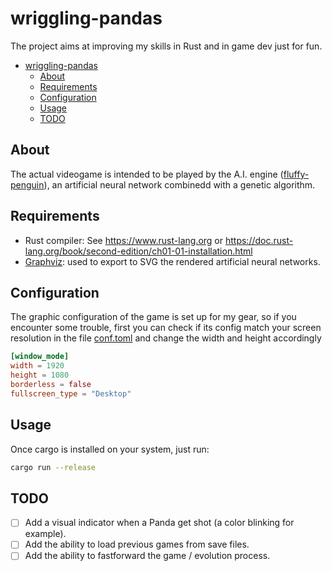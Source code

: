 # wriggling-pandas

The project aims at improving my skills in Rust and in game dev just for fun.

- [wriggling-pandas](#wriggling-pandas)
    - [About](#about)
    - [Requirements](#requirements)
    - [Configuration](#configuration)
    - [Usage](#usage)
    - [TODO](#todo)

## About

The actual videogame is intended to be played by the A.I. engine ([fluffy-penguin](https://github.com/dymayday/fluffy-penguin)), an artificial neural network combinedd with a genetic algorithm.

## Requirements

- Rust compiler: See https://www.rust-lang.org or https://doc.rust-lang.org/book/second-edition/ch01-01-installation.html
- [Graphviz](http://www.graphviz.org/): used to export to SVG the rendered artificial neural networks.

## Configuration

The graphic configuration of the game is set up for my gear, so if you encounter some trouble, first you can check if its config match your screen resolution in the file [conf.toml](resources/conf.toml) and change the width and height accordingly

```toml
[window_mode]
width = 1920
height = 1080
borderless = false
fullscreen_type = "Desktop"
```

## Usage

Once cargo is installed on your system, just run:

```bash
cargo run --release
```

## TODO

- [ ] Add a visual indicator when a Panda get shot (a color blinking for example).
- [ ] Add the ability to load previous games from save files.
- [ ] Add the ability to fastforward the game / evolution process.
